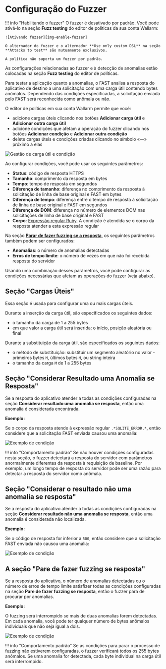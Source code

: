 [img-enable-fuzzer]:            ../../../images/fast/operations/common/test-policy/fuzzer/fuzzer-slider.png
[img-manipulate-items]:         ../../../images/fast/operations/common/test-policy/fuzzer/manipulate-fuzzer-items.png
[img-anomaly-condition]:        ../../../images/fast/operations/common/test-policy/fuzzer/anomaly-condition.png
[img-not-anomaly-condition]:    ../../../images/fast/operations/common/test-policy/fuzzer/not-anomaly-condition.png
[img-stop-condition]:           ../../../images/fast/operations/common/test-policy/fuzzer/stop-condition.png

[link-ruby-regexp]:             http://ruby-doc.org/core-2.6.1/doc/regexp_rdoc.html      

[anchor-payloads-section]:      #the-payloads-section
[anchor-anomaly-section]:       #the-consider-result-an-anomaly-if-response-section
[anchor-not-anomaly-section]:   #the-consider-result-not-an-anomaly-if-response-section
[anchor-stop-section]:          #the-stop-fuzzing-if-response-section

# Configuração do Fuzzer

!!! info "Habilitando o fuzzer"
    O fuzzer é desativado por padrão. Você pode ativá-lo na seção **Fuzz testing** do editor de políticas da sua conta Wallarm:
    
    ![Ativando fuzzer][img-enable-fuzzer]

    O alternador do fuzzer e o alternador **Use only custom DSL** na seção **Attacks to test** são mutuamente exclusivos.

    A política não suporta um fuzzer por padrão.

As configurações relacionadas ao fuzzer e à detecção de anomalias estão colocadas na seção **Fuzz testing** do editor de políticas.

Para testar a aplicação quanto a anomalias, o FAST analisa a resposta do aplicativo de destino a uma solicitação com uma carga útil contendo bytes anômalos. Dependendo das condições especificadas, a solicitação enviada pelo FAST será reconhecida como anômala ou não.

O editor de políticas em sua conta Wallarm permite que você:

* adicione cargas úteis clicando nos botões **Adicionar carga útil** e **Adicionar outra carga útil**
* adicione condições que afetam a operação do fuzzer clicando nos botões **Adicionar condição** e **Adicionar outra condição**
* delete cargas úteis e condições criadas clicando no símbolo «—» próximo a elas

![Gestão de carga útil e condição][img-manipulate-items]

Ao configurar condições, você pode usar os seguintes parâmetros:

* **Status**: código de resposta HTTPS
* **Tamanho**: comprimento da resposta em bytes
* **Tempo**: tempo de resposta em segundos
* **Diferença de tamanho**: diferença no comprimento da resposta à solicitação de linha de base original e FAST em bytes
* **Diferença de tempo**: diferença entre o tempo de resposta à solicitação de linha de base original e FAST em segundos
* **Diferença de DOM**: diferença no número de elementos DOM nas solicitações de linha de base original e FAST
* **Corpo**: [Expressão regular Ruby][link-ruby-regexp]. A condição é atendida se o corpo da resposta atender a esta expressão regular

Na seção [**Parar de fazer fuzzing se a resposta**][anchor-stop-section], os seguintes parâmetros também podem ser configurados:

* **Anomalias**: o número de anomalias detectadas
* **Erros de tempo limite**: o número de vezes em que não foi recebida resposta do servidor

Usando uma combinação desses parâmetros, você pode configurar as condições necessárias que afetam as operações do fuzzer (veja abaixo).

## Seção "Cargas Úteis"

Essa seção é usada para configurar uma ou mais cargas úteis.

Durante a inserção da carga útil, são especificados os seguintes dados:

* o tamanho da carga de 1 a 255 bytes
* em que valor a carga útil será inserida: o início, posição aleatória ou final

Durante a substituição da carga útil, são especificados os seguintes dados:

* o método de substituição: substituir um segmento aleatório no valor - primeiros bytes `M`, últimos bytes `M`, ou string inteira
* o tamanho da carga `M` de 1 a 255 bytes


## Seção "Considerar Resultado uma Anomalia se Resposta"

Se a resposta do aplicativo atender a todas as condições configuradas na seção **Considerar resultado uma anomalia se resposta**, então uma anomalia é considerada encontrada.

**Exemplo:**

Se o corpo da resposta atende à expressão regular `.*SQLITE_ERROR.*`, então considere que a solicitação FAST enviada causou uma anomalia:

![Exemplo de condição][img-anomaly-condition]

!!! info "Comportamento padrão"
    Se não houver condições configuradas nesta seção, o fuzzer detectará a resposta do servidor com parâmetros anormalmente diferentes da resposta à requisição de baseline. Por exemplo, um longo tempo de resposta do servidor pode ser uma razão para detectar a resposta do servidor como anômala.

## Seção "Considerar o resultado não uma anomalia se resposta"

Se a resposta do aplicativo atender a todas as condições configuradas na seção **Considerar resultado não uma anomalia se resposta**, então uma anomalia é considerada não localizada.

**Exemplo:**

Se o código de resposta for inferior a `500`, então considere que a solicitação FAST enviada não causou uma anomalia:

![Exemplo de condição][img-not-anomaly-condition]

## A seção "Pare de fazer fuzzing se resposta"

Se a resposta do aplicativo, o número de anomalias detectadas ou o número de erros de tempo limite satisfizer todas as condições configuradas na seção **Pare de fazer fuzzing se resposta**, então o fuzzer para de procurar por anomalias.

**Exemplo:**

O fuzzing será interrompido se mais de duas anomalias forem detectadas. Em cada anomalia, você pode ter qualquer número de bytes anômalos individuais que não seja igual a dois.

![Exemplo de condição][img-stop-condition]

!!! info "Comportamento padrão"
    Se as condições para parar o processo de fuzzing não estiverem configuradas, o fuzzer verificará todos os 255 bytes anômalos. Se uma anomalia for detectada, cada byte individual na carga útil será interrompido.
